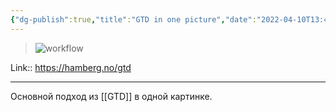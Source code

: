 ```yaml
---
{"dg-publish":true,"title":"GTD in one picture","date":"2022-04-10T13:44:00+04:00","modified_at":"2023-05-14T15:50:10+04:00","alias":"GTD in one picture","permalink":"/quotes/202204101344/","dgPassFrontmatter":true}
---
```




> ![workflow](https://hamberg.no/gtd/images/workflow.svg)

Link:: https://hamberg.no/gtd

---

Основной подход из [[GTD]] в одной картинке.

